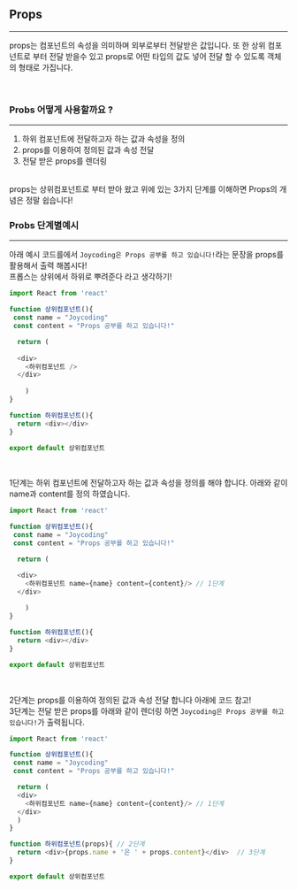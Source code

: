 ## Props

---

props는 컴포넌트의 속성을 의미하며 외부로부터 전달받은 값입니다. 또 한 상위 컴포넌트로 부터 전달 받을수 있고 props로 어떤 타입의 값도 넣어 전달 할 수 있도록 객체의 형태로 가집니다.

<br />

### Probs 어떻게 사용할까요 ?

---

1. 하위 컴포넌트에 전달하고자 하는 값과 속성을 정의<br />
2. props를 이용하여 정의된 값과 속성 전달<br />
3. 전달 받은 props를 렌더링<br />
<br />
props는 상위컴포넌트로 부터 받아 왔고 위에 있는 3가지 단계를 이해하면 Props의 개념은 정말 쉽습니다!  
<br />

### Probs 단계별예시 

---

아래 예시 코드를에서 `Joycoding은 Props 공부를 하고 있습니다!`라는 문장을 props를 활용해서 출력 해봅시다!  
프롭스는 상위에서 하위로 뿌려준다 라고 생각하기!

```js
import React from 'react'

function 상위컴포넌트(){
 const name = "Joycoding"
 const content = "Props 공부를 하고 있습니다!"

  return (
   
  <div>
    <하위컴포넌트 />
  </div>
  
    )
}

function 하위컴포넌트(){
  return <div></div>
}

export default 상위컴포넌트
```
<br />

1단계는 하위 컴포넌트에 전달하고자 하는 값과 속성을 정의를 해야 합니다. 아래와 같이 name과 content를 정의 하였습니다.<br />

```js
import React from 'react'

function 상위컴포넌트(){
 const name = "Joycoding"
 const content = "Props 공부를 하고 있습니다!"

  return (

  <div>
    <하위컴포넌트 name={name} content={content}/> // 1단계
  </div>
  
    )
}

function 하위컴포넌트(){
  return <div></div>
}

export default 상위컴포넌트
```
<br />

2단계는 props를 이용하여 정의된 값과 속성 전달 합니다 아래에 코드 참고!<br />
3단계는 전달 받은 props를 아래와 같이 렌더링 하면 `Joycoding은 Props 공부를 하고 있습니다!`가 출력됩니다.<br />

```js
import React from 'react'

function 상위컴포넌트(){ 
 const name = "Joycoding"
 const content = "Props 공부를 하고 있습니다!"

  return (
  <div>
    <하위컴포넌트 name={name} content={content}/> // 1단계
  </div>
  )
}

function 하위컴포넌트(props){ // 2단계
  return <div>{props.name + '은 ' + props.content}</div>  // 3단계
}

export default 상위컴포넌트
```